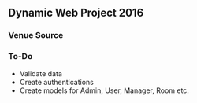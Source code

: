 ## Dynamic Web Project 2016

### Venue Source

### To-Do

- Validate data
- Create authentications
- Create models for Admin, User, Manager, Room etc.
